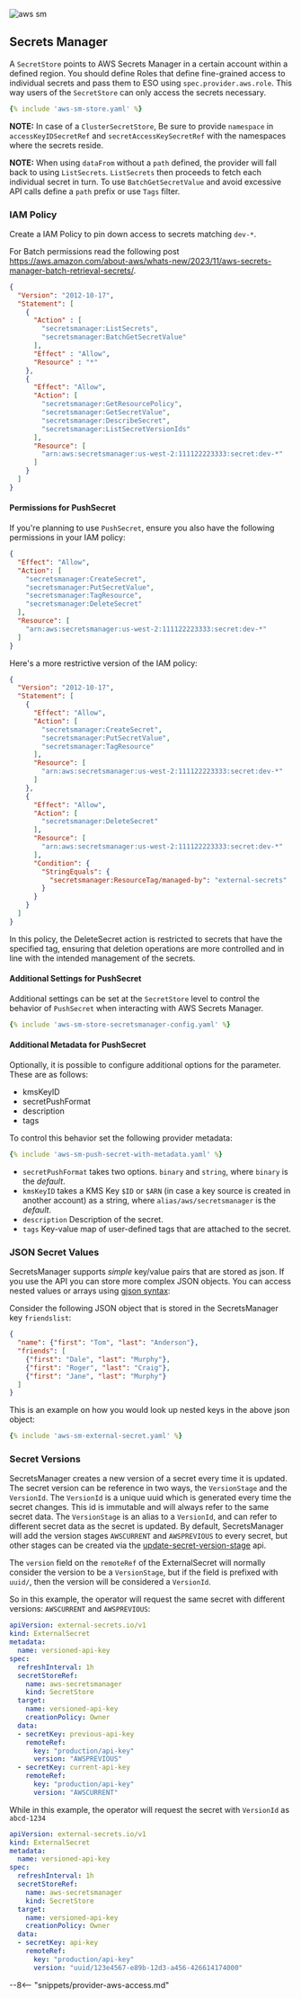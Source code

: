 
![aws sm](../pictures/eso-az-kv-aws-sm.png)

## Secrets Manager

A `SecretStore` points to AWS Secrets Manager in a certain account within a
defined region. You should define Roles that define fine-grained access to
individual secrets and pass them to ESO using `spec.provider.aws.role`. This
way users of the `SecretStore` can only access the secrets necessary.

``` yaml
{% include 'aws-sm-store.yaml' %}
```
**NOTE:** In case of a `ClusterSecretStore`, Be sure to provide `namespace` in `accessKeyIDSecretRef` and `secretAccessKeySecretRef`  with the namespaces where the secrets reside.

**NOTE:** When using `dataFrom` without a `path` defined, the provider will fall back to using `ListSecrets`. `ListSecrets`
then proceeds to fetch each individual secret in turn. To use `BatchGetSecretValue` and avoid excessive API calls define
a `path` prefix or use `Tags` filter.

### IAM Policy

Create a IAM Policy to pin down access to secrets matching `dev-*`.

For Batch permissions read the following post https://aws.amazon.com/about-aws/whats-new/2023/11/aws-secrets-manager-batch-retrieval-secrets/.

``` json
{
  "Version": "2012-10-17",
  "Statement": [
    {
      "Action" : [
        "secretsmanager:ListSecrets",
        "secretsmanager:BatchGetSecretValue"
      ],
      "Effect" : "Allow",
      "Resource" : "*"
    },
    {
      "Effect": "Allow",
      "Action": [
        "secretsmanager:GetResourcePolicy",
        "secretsmanager:GetSecretValue",
        "secretsmanager:DescribeSecret",
        "secretsmanager:ListSecretVersionIds"
      ],
      "Resource": [
        "arn:aws:secretsmanager:us-west-2:111122223333:secret:dev-*"
      ]
    }
  ]
}
```

#### Permissions for PushSecret

If you're planning to use `PushSecret`, ensure you also have the following permissions in your IAM policy:

``` json
{
  "Effect": "Allow",
  "Action": [
    "secretsmanager:CreateSecret",
    "secretsmanager:PutSecretValue",
    "secretsmanager:TagResource",
    "secretsmanager:DeleteSecret"
  ],
  "Resource": [
    "arn:aws:secretsmanager:us-west-2:111122223333:secret:dev-*"
  ]
}
```

Here's a more restrictive version of the IAM policy:

``` json
{
  "Version": "2012-10-17",
  "Statement": [
    {
      "Effect": "Allow",
      "Action": [
        "secretsmanager:CreateSecret",
        "secretsmanager:PutSecretValue",
        "secretsmanager:TagResource"
      ],
      "Resource": [
        "arn:aws:secretsmanager:us-west-2:111122223333:secret:dev-*"
      ]
    },
    {
      "Effect": "Allow",
      "Action": [
        "secretsmanager:DeleteSecret"
      ],
      "Resource": [
        "arn:aws:secretsmanager:us-west-2:111122223333:secret:dev-*"
      ],
      "Condition": {
        "StringEquals": {
          "secretsmanager:ResourceTag/managed-by": "external-secrets"
        }
      }
    }
  ]
}
```

In this policy, the DeleteSecret action is restricted to secrets that have the specified tag, ensuring that deletion operations are more controlled and in line with the intended management of the secrets.

#### Additional Settings for PushSecret

Additional settings can be set at the `SecretStore` level to control the behavior of `PushSecret` when interacting with AWS Secrets Manager.

```yaml
{% include 'aws-sm-store-secretsmanager-config.yaml' %}
```

#### Additional Metadata for PushSecret

Optionally, it is possible to configure additional options for the parameter. These are as follows:
- kmsKeyID
- secretPushFormat
- description
- tags

To control this behavior set the following provider metadata:

```yaml
{% include 'aws-sm-push-secret-with-metadata.yaml' %}
```

- `secretPushFormat` takes two options. `binary` and `string`, where `binary` is the _default_.
- `kmsKeyID` takes a KMS Key `$ID` or `$ARN` (in case a key source is created in another account) as a string, where `alias/aws/secretsmanager` is the _default_.
- `description` Description of the secret.
- `tags` Key-value map of user-defined tags that are attached to the secret.

### JSON Secret Values

SecretsManager supports *simple* key/value pairs that are stored as json. If you use the API you can store more complex JSON objects. You can access nested values or arrays using [gjson syntax](https://github.com/tidwall/gjson/blob/master/SYNTAX.md):

Consider the following JSON object that is stored in the SecretsManager key `friendslist`:
``` json
{
  "name": {"first": "Tom", "last": "Anderson"},
  "friends": [
    {"first": "Dale", "last": "Murphy"},
    {"first": "Roger", "last": "Craig"},
    {"first": "Jane", "last": "Murphy"}
  ]
}
```

This is an example on how you would look up nested keys in the above json object:

``` yaml
{% include 'aws-sm-external-secret.yaml' %}
```

### Secret Versions

SecretsManager creates a new version of a secret every time it is updated. The secret version can be reference in two ways, the `VersionStage` and the `VersionId`. The `VersionId` is a unique uuid which is generated every time the secret changes. This id is immutable and will always refer to the same secret data. The `VersionStage` is an alias to a `VersionId`, and can refer to different secret data as the secret is updated. By default, SecretsManager will add the version stages `AWSCURRENT` and `AWSPREVIOUS` to every secret, but other stages can be created via the [update-secret-version-stage](https://docs.aws.amazon.com/cli/latest/reference/secretsmanager/update-secret-version-stage.html) api.

The `version` field on the `remoteRef` of the ExternalSecret will normally consider the version to be a `VersionStage`, but if the field is prefixed with `uuid/`, then the version will be considered a `VersionId`.

So in this example, the operator will request the same secret with different versions: `AWSCURRENT` and `AWSPREVIOUS`:

``` yaml
apiVersion: external-secrets.io/v1
kind: ExternalSecret
metadata:
  name: versioned-api-key
spec:
  refreshInterval: 1h
  secretStoreRef:
    name: aws-secretsmanager
    kind: SecretStore
  target:
    name: versioned-api-key
    creationPolicy: Owner
  data:
  - secretKey: previous-api-key
    remoteRef:
      key: "production/api-key"
      version: "AWSPREVIOUS"
  - secretKey: current-api-key
    remoteRef:
      key: "production/api-key"
      version: "AWSCURRENT"
```

While in this example, the operator will request the secret with `VersionId` as `abcd-1234`

``` yaml
apiVersion: external-secrets.io/v1
kind: ExternalSecret
metadata:
  name: versioned-api-key
spec:
  refreshInterval: 1h
  secretStoreRef:
    name: aws-secretsmanager
    kind: SecretStore
  target:
    name: versioned-api-key
    creationPolicy: Owner
  data:
  - secretKey: api-key
    remoteRef:
      key: "production/api-key"
      version: "uuid/123e4567-e89b-12d3-a456-426614174000"
```

--8<-- "snippets/provider-aws-access.md"
